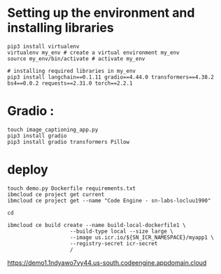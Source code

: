 # Setting up the environment and installing libraries
    pip3 install virtualenv 
    virtualenv my_env # create a virtual environment my_env
    source my_env/bin/activate # activate my_env

    # installing required libraries in my_env
    pip3 install langchain==0.1.11 gradio==4.44.0 transformers==4.38.2 bs4==0.0.2 requests==2.31.0 torch==2.2.1

# Gradio : 
    touch image_captioning_app.py
    pip3 install gradio
    pip3 install gradio transformers Pillow


# deploy
    touch demo.py Dockerfile requirements.txt
    ibmcloud ce project get current
    ibmcloud ce project get --name "Code Engine - sn-labs-locluu1990"

    cd 

    ibmcloud ce build create --name build-local-dockerfile1 \
                        --build-type local --size large \
                        --image us.icr.io/${SN_ICR_NAMESPACE}/myapp1 \
                        --registry-secret icr-secret
                        /

https://demo1.1ndyawo7vy44.us-south.codeengine.appdomain.cloud

